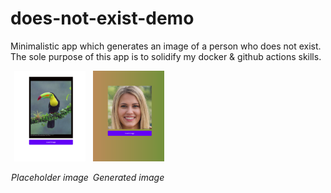 # does-not-exist-demo
Minimalistic app which generates an image of a person who does not exist. </br>
The sole purpose of this app is to solidify my docker & github actions skills.

<main style='display: flex; width: 50%; justify-content: space-between;'>
    <div style='text-align: center'>
        <img style='max-width: 90%' src='./client/style/images/app-home.png'>
        <p style='font-style: italic;'>Placeholder image</p>
    </div>
    <div style='text-align: center'>
        <img style='max-width: 90%' src='./client/style/images/app-loaded-img.png'>
        <p style='font-style: italic;'>Generated image</p>
    </div>
</main>
